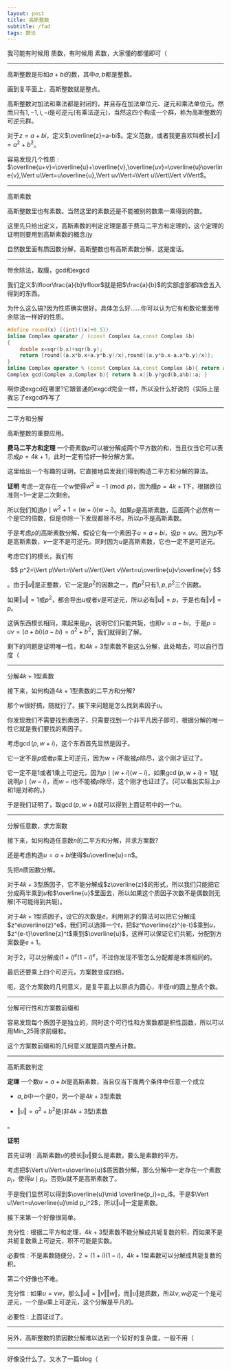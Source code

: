 ```yaml
---
layout: post
title: 高斯整数
subtitle: /fad
tags: 数论
---
```


我可能有时候用 质数，有时候用 素数，大家懂的都懂即可（

-----

高斯整数是形如$a+bi$的数，其中$a,b$都是整数。

画到复平面上，高斯整数就是整点。

高斯整数对加法和乘法都是封闭的，并且存在加法单位元、逆元和乘法单位元。然而只有$1,-1,i,-i$是可逆元(有乘法逆元)，当然这四个构成一个群，称为高斯整数的可逆元群。

对于$z=a+bi$，定义$\overline{z}=a-bi$。定义范数，或者我更喜欢叫模长$\Vert z\Vert=a^2+b^2$。

容易发现几个性质 : $\overline{u+v}=\overline{u}+\overline{v},\overline{uv}=\overline{u}\overline{v},\Vert u\Vert=u\overline{u},\Vert uv\Vert=\Vert u\Vert\Vert v\Vert$。

-----

高斯素数

高斯整数里也有素数。当然这里的素数还是不能被别的数乘一乘得到的数。

这里先只给出定义，高斯素数的判定定理是基于费马二平方和定理的，这个定理的证明则要用到高斯素数的概念/jy

自然数里面有质因数分解，高斯整数也有高斯素数分解，这是废话。

-----

带余除法，取膜，gcd和exgcd

我们定义$\lfloor\frac{a}{b}\rfloor$就是把$\frac{a}{b}$的实部虚部都四舍五入得到的东西。

为什么这么搞?因为性质确实很好。具体怎么好......你可以认为它有和数论里面带余除法一样好的性质。

```cpp
#define round(x) ((int)((x)+0.5))
inline Complex operator / (const Complex &a,const Complex &b)
{
    double x=sqr(b.x)+sqr(b.y);
    return {round((a.x*b.x+a.y*b.y)/x),round((a.y*b.x-a.x*b.y)/x)};
}
inline Complex operator % (const Complex &a,const Complex &b){ return a-a/b*b; }
Complex gcd(Complex a,Complex b){ return b.x||b.y?gcd(b,a%b):a; }
```

啊你说exgcd在哪里?它跟普通的exgcd完全一样，所以没什么好说的（实际上是我忘了exgcd咋写了

-----

二平方和分解

高斯整数的重要应用。

**费马二平方和定理** 一个奇素数$p$可以被分解成两个平方数的和，当且仅当它可以表示成$p=4k+1$，此时一定有恰好一种分解方案。

这里给出一个有趣的证明，它直接地启发我们得到构造二平方和分解的算法。

**证明** 考虑一定存在一个$w$使得$w^2\equiv -1\pmod{p}$，因为膜$p=4k+1$下，根据欧拉准则$-1$一定是二次剩余。

所以我们知道$p\mid w^2+1=(w+i)(w-i)$。如果$p$是高斯素数，后面两个必然有一个是它的倍数，但是你除一下发现都除不尽，所以$p$不是高斯素数。

于是考虑$p$的高斯素数分解，假设它有一个素因子$u=a+bi$，设$p=uv$。因为$p$不是高斯素数，$v$一定不是可逆元。同时因为$u$是高斯素数，它也一定不是可逆元。

考虑它们的模长，我们有

$$
p^2=\Vert p\Vert=\Vert u\Vert\Vert v\Vert=u\overline{u}v\overline{v}
$$

。由于$\Vert u\Vert$是正整数，它一定是$p^2$的因数之一，而$p^2$只有$1,p,p^2$三个因数。

如果$\Vert u\Vert=1$或$p^2$，都会导出$u$或者$v$是可逆元，所以必有$\Vert u\Vert=p$，于是也有$\Vert v\Vert=p$。

这俩东西模长相同，乘起来是$p$，说明它们只能共轭，也即$v=a-bi$，于是$p=uv=(a+bi)(a-bi)=a^2+b^2$，我们就得到了解。

剩下的问题是证明唯一性，和$4k+3$型素数不能这么分解，此处略去，可以自行百度（

-----

分解$4k+1$型素数

接下来，如何构造$4k+1$型素数的二平方和分解?

那个$w$很好搞，随就行了。接下来问题是怎么找到素因子$u$。

你发现我们不需要找到素因子，只需要找到一个非平凡因子即可，根据分解的唯一性它就是我们要找的素因子。

考虑$\gcd(p,w+i)$，这个东西首先显然是因子。

它一定不是$p$或者$p$乘上可逆元，因为$w+i$不能被$p$除尽，这个刚才证过了。

它一定不是$1$或者$1$乘上可逆元，因为$p\mid(w+i)(w-i)$，如果$\gcd(p,w+i)=1$就说明$p\mid(w-i)$，而$w-i$也不能被$p$除尽，这个刚才也证过了。(可以看出实际上$p$和$1$是对称的。)

于是我们证明了，取$\gcd(p,w+i)$就可以得到上面证明中的一个$u$。

-----

分解任意数，求方案数

接下来，如何构造任意数$n$的二平方和分解，并求方案数?

还是考虑构造$u=a+bi$使得$u\overline{u}=n$。

先把$n$质因数分解。

对于$4k+3$型质因子，它不能分解成$z\overline{z}$的形式，所以我们只能把它分成两半乘到$u$和$\overline{u}$里面去，所以如果这个质因子次数不是偶数则无解(不可能得到共轭)。

对于$4k+1$型质因子，设它的次数是$e$，利用刚才的算法可以把它分解成$z^e\overline{z}^e$，我们可以选择一个$t$，把$z^t\overline{z}^{e-t}$乘到$u$，$z^{e-t}\overline{z}^t$乘到$\overline{u}$，这样可以保证它们共轭，分配到方案数是$e+1$。

对于$2$，可以分解成$(1+i)^e(1-i)^e$，不过你发现不管怎么分配都是本质相同的。

最后还要乘上四个可逆元，方案数变成四倍。

呃，这个方案数的几何意义，是复平面上以原点为圆心，半径$n$的圆上整点个数。

-----

分解可行性和方案数前缀和

容易发现每个质因子是独立的，同时这个可行性和方案数都是积性函数，所以可以用Min_25筛求前缀和。

这个方案数前缀和的几何意义就是圆内整点计数。

-----

高斯素数判定

**定理** 一个数$u=a+bi$是高斯素数，当且仅当下面两个条件中任意一个成立

 - $a,b$中一个是$0$，另一个是$4k+3$型素数

 - $\Vert u\Vert=a^2+b^2$是(非$4k+3$型)素数

。

**证明** 

首先证明 : 高斯素数$u$的模长$\Vert u\Vert$要么是素数，要么是素数的平方。

考虑把$\Vert u\Vert=u\overline{u}$质因数分解，那么分解中一定存在一个素数$p_i$，使得$u\mid p_i$，否则$u$就不是高斯素数了。

于是我们显然可以得到$\overline{u}\mid \overline{p_i}=p_i$。于是$\Vert u\Vert=u\overline{u}\mid p_i^2$，所以$\Vert u\Vert$一定是素数。

接下来第一个好像很简单。

充分性 : 根据二平方和定理，$4k+3$型素数不能分解成共轭复数的积，而如果不是共轭复数乘上可逆元，积不可能是实数。

必要性 : 不是素数随便分，$2=(1+i)(1-i)$，$4k+1$型素数可以分解成共轭复数的积。

第二个好像也不难。

充分性 : 如果$u=vw$，那么$\Vert u\Vert=\Vert v\Vert\Vert w\Vert$，而$\Vert u\Vert$是质数，所以$v,w$必定一个是可逆元，一个是$u$乘上可逆元，这个分解是平凡的。

必要性 : 上面证过了。

-----

另外，高斯整数的质因数分解难以达到一个较好的复杂度，一般不用（

-----

好像没什么了。又水了一篇blog（